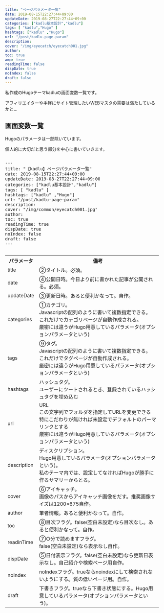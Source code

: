 ```yaml
---
title: "ページパラメータ一覧"
date: 2019-08-15T22:27:44+09:00
updateDate: 2019-08-27T22:27:44+09:00
categories: ["kadlu基本設計","kadlu"]
tags: [ "kadlu","Hugo" ]
hashtags: ["kadlu" ,"Hugo"]
url: "/post/kadlu-page-param"
description: 
cover: "/img/eyecatch/eyecatch001.jpg"
author: 
toc: true
amp: true
readingTime: false
dispDate: true
noIndex: false
draft: false
---
```


私作成のHugoテーマkadluの画面変数一覧です。

アフィリエイターや手軽にサイト管理したいWEBマスタの需要は満たしているかと…

<!-- more -->

## 画面変数一覧

Hugoのパラメータは一部除いています。

個人的に大切だと思う部分を中心に書いていきます。


<div class="columns">
  <div class="column">
   <pre class="prettyprint linenums">
---
title: "【kadlu】ページパラメータ一覧"
date: 2019-08-15T22:27:44+09:00
updateDate: 2019-08-27T22:27:44+09:00
categories: ["kadlu基本設計","kadlu"]
tags: [ "kadlu" ]
hashtags: ["kadlu" ,"Hugo"]
url: "/post/kadlu-page-param"
description: 
cover: "/img/common/eyecatch001.jpg"
author: 
toc: true
readingTime: true
dispDate: true
noIndex: false
draft: false
---
</pre>
  </div>
  <div class="column">

  </div>
</div>

<table class="table is-bordered is-striped is-narrow is-hoverable is-fullwidth">
  <tr>
    <th>パラメータ</th>
    <th>備考</th>
  </tr>
  <tr>
    <td><span class="bold red">title</span></td>
    <td>②タイトル。<span class="bold red">必須。</span></td>
  </tr>
  <tr>
    <td><span class="bold red">date</span></td>
    <td>④公開日時。今日より前に書かれた記事が公開される。<span class="bold red">必須。</span></td>
  </tr>
  <tr>
    <td>updateDate</td>
    <td>③更新日時。あると便利かなって。自作。</td>
  </tr>
  <tr>
    <td><span class="bold blue">categories</span></td>
    <td>①カテゴリ。<br>Javascriptの配列のように書いて複数指定できる。<br>これだけでカテゴリページが自動作成される。<br>厳密には違うが<span class="bold blue">Hugo用意しているパラメータ</span>(オプションパラメータという)</td>
  </tr>
  <tr>
    <td><span class="bold blue">tags</span></td>
    <td>⑨タグ。<br>Javascriptの配列のように書いて複数指定できる。<br>これだけでタグページが自動作成される。<br>厳密には違うが<span class="bold blue">Hugo用意しているパラメータ</span>(オプションパラメータという)</td>
  </tr>
   <tr>
    <td><span class="bold blue">hashtags</span></td>
    <td>ハッシュタグ。<br>ユーザーにツートされるとき、登録されているハッシュタグを埋め込む
    </td>
  </tr>
  <tr>
    <td><span class="bold blue">url</span></td>
    <td>URL<br>この文字列でフォルダを指定してURLを変更できる<br>特にこだわりが無ければ未設定でデフォルトのパーマリンクとする<br>厳密には違うが<span class="bold blue">Hugo用意しているパラメータ</span>(オプションパラメータという)</td>
  </tr>
  <tr>
    <td><span class="bold blue">description</span></td>
    <td>ディスクリプション。<br><span class="bold blue">Hugo用意しているパラメータ</span>(オプションパラメータという)。<br>私のテーマ内では、設定してなければHugoが勝手に作るサマリーからとる。</td>
  </tr>
  <tr>
    <td>cover</td>
    <td>⑥アイキャッチ。<br>画像のパスからアイキャッチ画像をだす。<span class="bold red">推奨画像サイズは1200×675</span>自作。</td>
  </tr>
  <tr>
    <td>author</td>
    <td>筆者情報。あると便利かなって。自作。</td>
  </tr>
  <tr>
    <td>toc</td>
    <td>⑧目次フラグ。false(空白未設定)なら目次なし。あると便利かなって。自作。</td>
  </tr>
  <tr>
    <td>readinTime</td>
    <td>⑦○分で読めますフラグ。<br>false(空白未設定)なら表示なし自作。</td>
  </tr>
  <tr>
    <td>dispDate</td>
    <td>⑤日付表示フラグ。false(空白未設定)なら更新日表示なし。自己紹介や検索ページ用自作。</td>
  </tr>
  <tr>
    <td>noIndex</td>
    <td>noIndexフラグ。trueならnoindexにして検索されないようにする。質の低いページ用。自作。</td>
  </tr>
  <tr>
    <td><span class="bold blue">draft<span></td>
    <td>下書きフラグ。trueなら下書き状態にする。<span class="bold blue">Hugo用意しているパラメータ</span>(オプションパラメータという)。</td>
  </tr>
</table>

